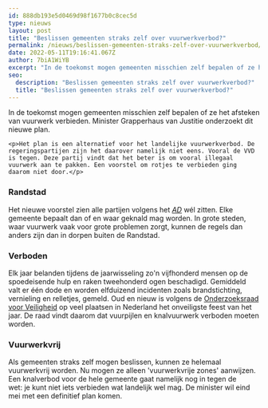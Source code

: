 ```yaml
---
id: 888db193e5d0469d98f1677b0c8cec5d
type: nieuws
layout: post
title: "Beslissen gemeenten straks zelf over vuurwerkverbod?"
permalink: /nieuws/beslissen-gemeenten-straks-zelf-over-vuurwerkverbod/
date: 2022-05-11T19:16:41.067Z
author: 7biA1WiYB
excerpt: "In de toekomst mogen gemeenten misschien zelf bepalen of ze het afsteken van vuurwerk verbieden. Minister Grapperhaus van Justitie onderzoekt dit nieuwe plan.  "
seo:
  description: "Beslissen gemeenten straks zelf over vuurwerkverbod?"
  title: "Beslissen gemeenten straks zelf over vuurwerkverbod?"
---
```

In de toekomst mogen gemeenten misschien zelf bepalen of ze het afsteken van vuurwerk verbieden. Minister Grapperhaus van Justitie onderzoekt dit nieuwe plan.  

    <p>Het plan is een alternatief voor het landelijke vuurwerkverbod. De regeringspartijen zijn het daarover namelijk niet eens. Vooral de VVD is tegen. Deze partij vindt dat het beter is om vooral illegaal vuurwerk aan te pakken. Een voorstel om rotjes te verbieden ging daarom niet door.</p>
<h3>Randstad</h3>
<p>Het nieuwe voorstel zien alle partijen volgens het <em><a href="https://www.ad.nl/politiek/gemeenten-mogen-beslissen-over-knalverbod~a80531c0/" target="_blank">AD</a> </em>wél zitten. Elke gemeente bepaalt dan of en waar geknald mag worden. In grote steden, waar vuurwerk vaak voor grote problemen zorgt, kunnen de regels dan anders zijn dan in dorpen buiten de Randstad.</p>
<h3>Verboden</h3>
<p>Elk jaar belanden tijdens de jaarwisseling zo'n vijfhonderd mensen op de spoedeisende hulp en raken tweehonderd ogen beschadigd. Gemiddeld valt er één dode en worden elfduizend incidenten zoals brandstichting, vernieling en relletjes, gemeld. Oud en nieuw is volgens de <a href="https://www.onderzoeksraad.nl/nl/onderzoek/2329/veiligheidsrisico-s-jaarwisseling/publicatie/1721/veiliger-jaarwisseling-riskant-vuurwerk-verbieden" target="_blank">Onderzoeksraad voor Veiligheid</a> op veel plaatsen in Nederland het onveiligste feest van het jaar. De raad vindt daarom dat vuurpijlen en knalvuurwerk verboden moeten worden.</p>
<h3>Vuurwerkvrij</h3>
<p>Als gemeenten straks zelf mogen beslissen, kunnen ze helemaal vuurwerkvrij worden. Nu mogen ze alleen 'vuurwerkvrije zones' aanwijzen. Een knalverbod voor de hele gemeente gaat namelijk nog in tegen de wet: je kunt niet iets verbieden wat landelijk wel mag. De minister wil eind mei met een definitief plan komen.</p>  
